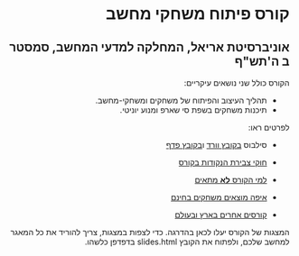 <div dir='rtl' lang='he'>

# קורס פיתוח משחקי מחשב
## אוניברסיטת אריאל, המחלקה למדעי המחשב, סמסטר ב ה'תש"ף 

הקורס כולל שני נושאים עיקריים:

* תהליך העיצוב והפיתוח של משחקים ומשחקי-מחשב.
* תיכנות משחקים בשפת סי שארפ ומנוע יוניטי. 

לפרטים ראו:

* סילבוס  [בקובץ וורד](syllabus.docx)  ו[בקובץ פדף](syllabus.pdf)

* [חוקי צבירת הנקודות בקורס](grade-rules.md)

* [למי הקורס **לא** מתאים](disclaimer.md)

* [איפה מוצאים משחקים בחינם](free-games.md)

* [קורסים אחרים בארץ ובעולם](other-courses)

המצגות של הקורס יעלו לכאן בהדרגה.
כדי לצפות במצגות, צריך להוריד את כל המאגר למחשב שלכם,
ולפתוח את הקובץ
slides.html
בדפדפן כלשהו.

</div>